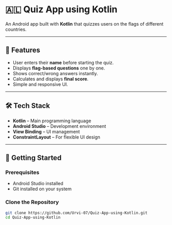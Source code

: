 # 🇦🇱 Quiz App using Kotlin

An Android app built with **Kotlin** that quizzes users on the flags of different countries.  

---

## 📱 Features
- User enters their **name** before starting the quiz.
- Displays **flag-based questions** one by one.
- Shows correct/wrong answers instantly.
- Calculates and displays **final score**.
- Simple and responsive UI.

---

## 🛠 Tech Stack
- **Kotlin** – Main programming language
- **Android Studio** – Development environment
- **View Binding** – UI management
- **ConstraintLayout** – For flexible UI design

---

## 🚀 Getting Started

### Prerequisites
- Android Studio installed
- Git installed on your system

### Clone the Repository
```bash
git clone https://github.com/Urvi-07/Quiz-App-using-Kotlin.git
cd Quiz-App-using-Kotlin

